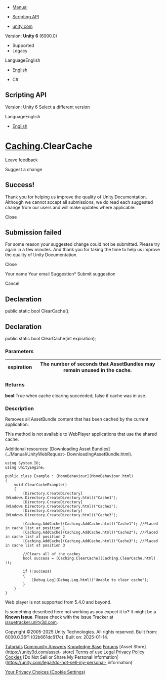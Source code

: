 [ ]()

  * [Manual](../Manual/index.html)
  * [Scripting API](../ScriptReference/index.html)

  * [unity.com](https://unity.com/)

Version: **Unity 6** (6000.0)

  * Supported
  * Legacy

LanguageEnglish

  * [English]()

  * C#

[ ](https://docs.unity3d.com)

## Scripting API

Version: Unity 6 Select a different version

LanguageEnglish

  * [English]()

#  [Caching](Caching.html).ClearCache

Leave feedback

Suggest a change

## Success!

Thank you for helping us improve the quality of Unity Documentation. Although
we cannot accept all submissions, we do read each suggested change from our
users and will make updates where applicable.

Close

## Submission failed

For some reason your suggested change could not be submitted. Please <a>try
again</a> in a few minutes. And thank you for taking the time to help us
improve the quality of Unity Documentation.

Close

Your name Your email Suggestion* Submit suggestion

Cancel

[ ]()

## Declaration

public static bool ClearCache();

## Declaration

public static bool ClearCache(int expiration);

### Parameters

expiration | The number of seconds that AssetBundles may remain unused in the cache.  
---|---  
  
### Returns

**bool** True when cache clearing succeeded, false if cache was in use.

### Description

Removes all AssetBundle content that has been cached by the current
application.

This method is not available to WebPlayer applications that use the shared
cache.  
  
Additional resources: [Downloading Asset Bundles](../Manual/UnityWebRequest-
DownloadingAssetBundle.html).

    
    
    using System.IO;
    using UnityEngine;  
      
    public class Example : [MonoBehaviour](MonoBehaviour.html)
    {
        void ClearCacheExample()
        {
            [Directory.CreateDirectory](Windows.Directory.CreateDirectory.html)("Cache1");
            [Directory.CreateDirectory](Windows.Directory.CreateDirectory.html)("Cache2");
            [Directory.CreateDirectory](Windows.Directory.CreateDirectory.html)("Cache3");  
      
            [Caching.AddCache](Caching.AddCache.html)("Cache1"); //Placed in cache list at position 1
            [Caching.AddCache](Caching.AddCache.html)("Cache2"); //Placed in cache list at position 2
            [Caching.AddCache](Caching.AddCache.html)("Cache3"); //Placed in cache list at position 3  
      
            //Clears all of the caches
            bool success = [Caching.ClearCache](Caching.ClearCache.html)();  
      
            if (!success)
            {
                [Debug.Log](Debug.Log.html)("Unable to clear cache");
            }
        }
    }
    

Web player is not supported from 5.4.0 and beyond.

Is something described here not working as you expect it to? It might be a
**Known Issue**. Please check with the Issue Tracker at
[issuetracker.unity3d.com](https://issuetracker.unity3d.com).

Copyright ©2005-2025 Unity Technologies. All rights reserved. Built from:
6000.0.36f1 (02b661dc617c). Built on: 2025-01-14.

[Tutorials](https://unity3d.com/learn) [Community
Answers](https://answers.unity3d.com) [Knowledge
Base](https://support.unity3d.com/hc/en-us)
[Forums](https://forum.unity3d.com) [Asset Store](https://unity3d.com/asset-
store) [Terms of use](https://docs.unity3d.com/Manual/TermsOfUse.html)
[Legal](https://unity.com/legal) [Privacy
Policy](https://unity.com/legal/privacy-policy)
[Cookies](https://unity.com/legal/cookie-policy) [Do Not Sell or Share My
Personal Information](https://unity.com/legal/do-not-sell-my-personal-
information)

[Your Privacy Choices (Cookie Settings)](javascript:void\(0\);)

